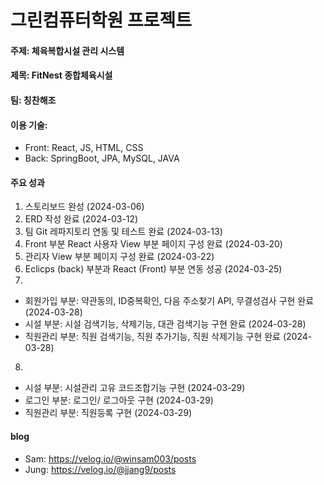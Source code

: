 # 그린컴퓨터학원 프로젝트

#### 주제: 체육복합시설 관리 시스템
#### 제목: FitNest 종합체육시설
#### 팀: 칭찬해조
#### 이용 기술:
* Front: React, JS, HTML, CSS
* Back: SpringBoot, JPA, MySQL, JAVA

#### 주요 성과
1. 스토리보드 완성 (2024-03-06)
2. ERD 작성 완료 (2024-03-12)
3. 팀 Git 레파지토리 연동 및 테스트 완료 (2024-03-13)
4. Front 부분 React 사용자 View 부분 페이지 구성 완료 (2024-03-20)
5. 관리자 View 부분 페이지 구성 완료 (2024-03-22)
6. Eclicps (back) 부분과 React (Front) 부분 연동 성공 (2024-03-25)
7.
* 회원가입 부분: 약관동의, ID중복확인, 다음 주소찾기 API, 무결성검사 구현 완료 (2024-03-28)
* 시설 부분: 시설 검색기능, 삭제기능, 대관 검색기능 구현 완료 (2024-03-28)
* 직원관리 부분: 직원 검색기능, 직원 추가기능, 직원 삭제기능 구현 완료 (2024-03-28)
8. 
* 시설 부분: 시설관리 고유 코드조합기능 구현 (2024-03-29)
* 로그인 부분: 로그인/ 로그아웃 구현 (2024-03-29)
* 직원관리 부분: 직원등록 구현 (2024-03-29)

#### blog
* Sam: https://velog.io/@winsam003/posts
* Jung: https://velog.io/@jjang9/posts
